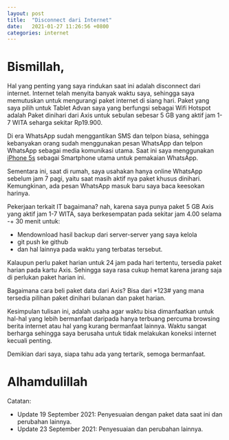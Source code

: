 ```yaml
---
layout: post
title:  "Disconnect dari Internet"
date:   2021-01-27 11:26:56 +0800
categories: internet
---
```


# Bismillah,

Hal yang penting yang saya rindukan saat ini adalah disconnect dari internet. Internet
telah menyita banyak waktu saya, sehingga saya memutuskan untuk mengurangi paket
internet di siang hari. Paket yang saya pilih untuk Tablet Advan saya yang berfungsi
sebagai Wifi Hotspot adalah Paket dinihari dari Axis untuk sebulan sebesar 5 GB yang
aktif jam 1-7 WITA seharga sekitar Rp19.900.

Di era WhatsApp sudah menggantikan SMS dan telpon biasa, sehingga kebanyakan orang sudah
menggunakan pesan WhatsApp dan telpon WhatsApp sebagai media komunikasi utama.
Saat ini saya menggunakan 
[iPhone 5s](https://www.muntaza.id/iphone/2021/05/26/review-iphone.html)
sebagai Smartphone utama untuk pemakaian WhatsApp.

Sementara ini, saat di rumah, saya usahakan hanya online WhatsApp sebelum jam 7 pagi,
yaitu saat masih aktif nya paket khusus dinihari. Kemungkinan, ada pesan WhatsApp masuk 
baru saya baca keesokan harinya.

Pekerjaan terkait IT bagaimana? nah, karena saya punya paket 5 GB Axis yang aktif
jam 1-7 WITA, saya berkesempatan pada sekitar jam 4.00 selama -+ 30 menit untuk:
- Mendownload hasil backup dari server-server yang saya kelola
- git push ke github
- dan hal lainnya pada waktu yang terbatas tersebut.

Kalaupun perlu paket harian untuk 24 jam pada hari tertentu, tersedia paket harian
pada kartu Axis.
Sehingga saya rasa cukup hemat karena jarang saja di perlukan paket harian ini.

Bagaimana cara beli paket data dari Axis? Bisa dari \*123\# yang mana tersedia pilihan
paket dinihari bulanan dan paket harian.

Kesimpulan tulisan ini, adalah usaha agar waktu bisa dimanfaatkan untuk hal-hal yang lebih
bermanfaat daripada hanya terbuang percuma browsing berita internet atau hal yang kurang bermanfaat
lainnya. Waktu sangat berharga
sehingga saya berusaha untuk tidak melakukan koneksi internet kecuali penting.

Demikian dari saya, siapa tahu ada yang tertarik, semoga bermanfaat.

# Alhamdulillah

Catatan:
- Update 19 September 2021: Penyesuaian dengan paket data saat ini dan perubahan lainnya.
- Update 23 September 2021: Penyesuaian dan perubahan lainnya.

